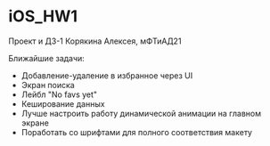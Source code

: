 # iOS_HW1
Проект и ДЗ-1 Корякина Алексея, мФТиАД21

Ближайшие задачи:
* Добавление-удаление в избранное через UI
* Экран поиска
* Лейбл "No favs yet"
* Кеширование данных
* Лучше настроить работу динамической анимации на главном экране
* Поработать со шрифтами для полного соответствия макету
